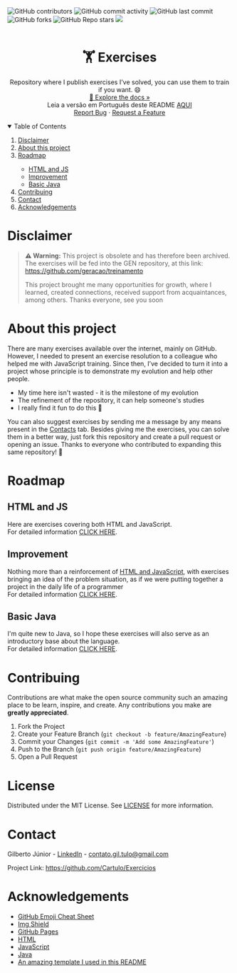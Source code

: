 <!-- Cards do topo do README -->
<div>
    <img alt="GitHub contributors" src="https://img.shields.io/github/contributors/cartulo/exercicios?style=for-the-badge&color=00aeae">
    <img alt="GitHub commit activity" src="https://img.shields.io/github/commit-activity/m/cartulo/exercicios?style=for-the-badge&color=00aeae">
    <img alt="GitHub last commit" src="https://img.shields.io/github/last-commit/cartulo/exercicios?style=for-the-badge&color=00aeae">
    <img alt="GitHub forks" src="https://img.shields.io/github/forks/cartulo/exercicios?style=for-the-badge&color=00aeae">
    <img alt="GitHub Repo stars" src="https://img.shields.io/github/stars/cartulo/exercicios?style=for-the-badge&color=00aeae">
    <a href="https://www.linkedin.com/in/gil-vulgo-tulo/" target="_blank"><img src="https://img.shields.io/badge/-LinkedIn-black.svg?style=for-the-badge&logo=linkedin&colorB=555"/></a>
    <br><br>
</div>

<!-- Cabeçalho  -->
<div>
    <h1 align="center">🏋️ Exercises</h1>
    <p align="center">Repository where I publish exercises I've solved, you can use them to train if you want. 😄 <br />
        <a href="https://github.com/cartulo/exercicios">🔎 Explore the docs »</a><br />
        Leia a versão em Português deste README <a href="https://github.com/Cartulo/Exercicios/blob/main/README-pt.md">AQUI</a> <br /> <!-- Como corrigir este link -->
        <a href="https://github.com/cartulo/exercicios/issues">Report Bug</a>
        ·
        <a href="https://github.com/cartulo/exercicios/issues">Request a Feature</a>
    </p>
</div>

<!-- Sumário -->
<details open>
    <summary>Table of Contents</summary>
    <ol>
        <li><a href="https://github.com/cartulo/exercicios#disclaimer">Disclaimer</a></li>
        <li><a href="https://github.com/cartulo/exercicios#about-this-project">About this project</a></li>
        <li><a href="https://github.com/cartulo/exercicios#roadmap">Roadmap</a></li>
            <ul>
                <li><a href=#html-and-js>HTML and JS</a></li>
                <li><a href=#improvement>Improvement</a></li>
                <li><a href=#basic-java>Basic Java</a></li>
            </ul>
        <li><a href="https://github.com/cartulo/exercicios#contribuing">Contribuing</a></li>
        <li><a href="https://github.com/cartulo/exercicios#contact">Contact</a></li>
        <li><a href="https://github.com/cartulo/exercicios#acknowledgements">Acknowledgements</a></li>
    </ol>
</details>

<!-- Disclaimer -->
# Disclaimer
> **⚠️ Warning:** This project is obsolete and has therefore been archived. The exercises will be fed into the GEN repository, at this link: https://github.com/geracao/treinamento
> 
> This project brought me many opportunities for growth, where I learned, created connections, received support from acquaintances, among others. Thanks everyone, see you soon

<!-- Sobre este projeto -->
<div>
    <h1>About this project</h1>
    <p>
        There are many exercises available over the internet, mainly on GitHub. However, I needed to present an exercise resolution to a colleague who helped me with JavaScript training. Since then, I’ve decided to turn it into a project whose principle is to demonstrate my evolution and help other people. 
    </p>
    <ul>
        <li>My time here isn't wasted - it is the milestone of my evolution</li>
        <li>The refinement of the repository, it can help someone's studies</li>
        <li>I really find it fun to do this 🤣</li>
    </ul>
    <p> 
        You can also suggest exercises by sending me a message by any means present in the <a href="https://github.com/cartulo/exercicios#contact">Contacts</a> tab. Besides giving me the exercises, you can solve them in a better way, just fork this repository and create a pull request or opening an issue. Thanks to everyone who contributed to expanding this same repository! 🎉
    </p>
 </div>

<!-- Roteiro -->
<div>
    <h1>Roadmap</h1>
        <h2>HTML and JS</h2>
            <p>Here are exercises covering both HTML and JavaScript. <br>
            For detailed information <a href="https://github.com/Cartulo/Exercicios/blob/main/HTML%20e%20JS/README.md">CLICK HERE</a>.</p>
        <h2>Improvement</h2>
            <p>Nothing more than a reinforcement of <a href="https://github.com/cartulo/exercicios#HTML-and-JS">HTML and JavaScript</a>, with exercises bringing an idea of the problem situation, as if we were putting together a project in the daily life of a programmer <br>
            For detailed information <a href="https://github.com/Cartulo/Exercicios/blob/main/Aperfeicoamento/README.md">CLICK HERE</a>.</p>
        <h2>Basic Java</h2>
            <p>I'm quite new to Java, so I hope these exercises will also serve as an introductory base about the language. <br>
            For detailed information <a href="https://github.com/Cartulo/Exercicios/blob/main/Java%20Basico/README.md">CLICK HERE</a>.</p>
</div>

<!-- Contribuindo -->
<div>
    <h1>Contribuing</h1>
    <p>
        Contributions are what make the open source community such an amazing place to be learn, inspire, and create. Any contributions you make are <strong>greatly appreciated</strong>.
    </p>
    <ol>
        <li>Fork the Project</li>
        <li>Create your Feature Branch (<code>git checkout -b feature/AmazingFeature</code>)</li>
        <li>Commit your Changes (<code>git commit -m 'Add some AmazingFeature'</code>)</li>
        <li>Push to the Branch (<code>git push origin feature/AmazingFeature</code>)</li>
        <li>Open a Pull Request</li>
    </ol>
</div>

<!-- Licença -->
<div>
    <h1>License</h1>
    <p>Distributed under the MIT License. See <a href="https://github.com/CarTulo/Exercicios/blob/master/LICENSE.txt">LICENSE</a> for more information.</p>
</div>

<!-- Contato -->
<div>
    <h1>Contact</h1>
    <p>Gilberto Júnior - <a href="https://linkedin.com/in/gil-vulgo-tulo/" target="_blank">LinkedIn</a> - <a href="mailto:contato.gil.tulo@gmail.com">contato.gil.tulo@gmail.com</a></p>
    <p>Project Link: <a href="https://github.com/Cartulo/Exercicios#readme">https://github.com/Cartulo/Exercicios</a></p>
</div>

<!-- Agradecimentos -->
<div>
    <h1>Acknowledgements</h1>
    <ul>
        <li><a href="https://www.webpagefx.com/tools/emoji-cheat-sheet">GitHub Emoji Cheat Sheet</a></li>
        <li><a href="https://shields.io">Img Shield</a></li>
        <li><a href="https://pages.github.com">GitHub Pages</a></li>
        <li><a href="https://www.w3schools.com/html/html_intro.asp">HTML</a></li>
        <li><a href="https://developer.mozilla.org/en-US/docs/Web/JavaScript">JavaScript</a></li>
        <li><a href="https://www.oracle.com/br/java/technologies/javase-jdk8-doc-downloads.html">Java</a></li>
        <li><a href="https://github.com/othneildrew/Best-README-Template#readme">An amazing template I used in this README</a></li>
    </ul>
</div>